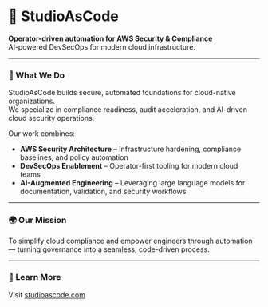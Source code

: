 # 🧩 StudioAsCode

**Operator-driven automation for AWS Security & Compliance**  
AI-powered DevSecOps for modern cloud infrastructure.

---

### 🔐 What We Do
StudioAsCode builds secure, automated foundations for cloud-native organizations.  
We specialize in compliance readiness, audit acceleration, and AI-driven cloud security operations.

Our work combines:
- **AWS Security Architecture** – Infrastructure hardening, compliance baselines, and policy automation  
- **DevSecOps Enablement** – Operator-first tooling for modern cloud teams  
- **AI-Augmented Engineering** – Leveraging large language models for documentation, validation, and security workflows  

---

### 🌍 Our Mission
To simplify cloud compliance and empower engineers through automation — turning governance into a seamless, code-driven process.

---

### 🧭 Learn More
Visit [studioascode.com](https://studioascode.com)
